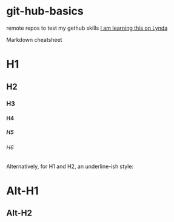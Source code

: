 # git-hub-basics
remote repos to test my gethub  skills
[I am learning this on Lynda](http://lynda.com)

Markdown cheatsheet

# H1
## H2
### H3
#### H4
##### H5
###### H6

Alternatively, for H1 and H2, an underline-ish style:

Alt-H1
======

Alt-H2
------
